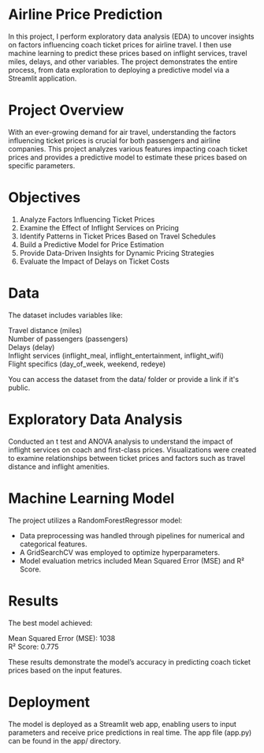 # Airline Price Prediction
In this project, I perform exploratory data analysis (EDA) to uncover insights on factors influencing coach ticket prices for airline travel. I then use machine learning to predict these prices based on inflight services, travel miles, delays, and other variables. The project demonstrates the entire process, from data exploration to deploying a predictive model via a Streamlit application.

# Project Overview
With an ever-growing demand for air travel, understanding the factors influencing ticket prices is crucial for both passengers and airline companies. This project analyzes various features impacting coach ticket prices and provides a predictive model to estimate these prices based on specific parameters.

# Objectives
1. Analyze Factors Influencing Ticket Prices
2. Examine the Effect of Inflight Services on Pricing
3. Identify Patterns in Ticket Prices Based on Travel Schedules
4. Build a Predictive Model for Price Estimation
5. Provide Data-Driven Insights for Dynamic Pricing Strategies
6. Evaluate the Impact of Delays on Ticket Costs

# Data
The dataset includes variables like:

Travel distance (miles)<br>
Number of passengers (passengers) <br>
Delays (delay)<br>
Inflight services (inflight_meal, inflight_entertainment, inflight_wifi)<br>
Flight specifics (day_of_week, weekend, redeye)<br>

You can access the dataset from the data/ folder or provide a link if it's public.<br>

# Exploratory Data Analysis
Conducted an t test and ANOVA analysis to understand the impact of inflight services on coach and first-class prices.
Visualizations were created to examine relationships between ticket prices and factors such as travel distance and inflight amenities.

# Machine Learning Model
The project utilizes a RandomForestRegressor model:
- Data preprocessing was handled through pipelines for numerical and categorical features.<br>
- A GridSearchCV was employed to optimize hyperparameters.<br>
- Model evaluation metrics included Mean Squared Error (MSE) and R² Score.<br>

# Results
The best model achieved:

Mean Squared Error (MSE): 1038 <br>
R² Score: 0.775 <br>

These results demonstrate the model’s accuracy in predicting coach ticket prices based on the input features.

# Deployment
The model is deployed as a Streamlit web app, enabling users to input parameters and receive price predictions in real time. The app file (app.py) can be found in the app/ directory.
